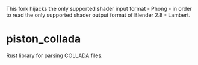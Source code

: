 This fork hijacks the only supported shader input format - Phong - in order to read the only supported shader output format of Blender 2.8 - Lambert.

# piston_collada
Rust library for parsing COLLADA files.
